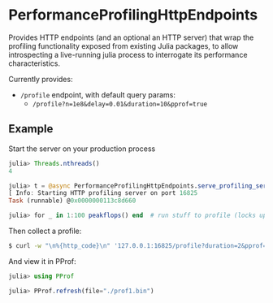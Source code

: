 # PerformanceProfilingHttpEndpoints

Provides HTTP endpoints (and an optional an HTTP server) that wrap the profiling
functionality exposed from existing Julia packages, to allow introspecting a live-running
julia process to interrogate its performance characteristics.

Currently provides:
- `/profile` endpoint, with default query params:
    - `/profile?n=1e8&delay=0.01&duration=10&pprof=true`


## Example

Start the server on your production process
```julia
julia> Threads.nthreads()
4

julia> t = @async PerformanceProfilingHttpEndpoints.serve_profiling_server()  # Start the profiling server in the background
[ Info: Starting HTTP profiling server on port 16825
Task (runnable) @0x0000000113c8d660

julia> for _ in 1:100 peakflops() end  # run stuff to profile (locks up the REPL)
```

Then collect a profile:
```bash
$ curl -w "\n%{http_code}\n" '127.0.0.1:16825/profile?duration=2&pprof=true' --output prof1.bin
```

And view it in PProf:
```julia
julia> using PProf

julia> PProf.refresh(file="./prof1.bin")
```
